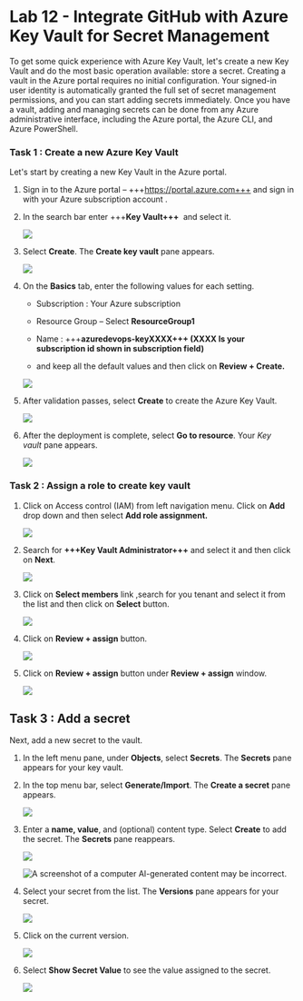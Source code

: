 # Lab 12 - Integrate GitHub with Azure Key Vault for Secret Management

To get some quick experience with Azure Key Vault, let's create a new
Key Vault and do the most basic operation available: store a secret.
Creating a vault in the Azure portal requires no initial configuration.
Your signed-in user identity is automatically granted the full set of
secret management permissions, and you can start adding secrets
immediately. Once you have a vault, adding and managing secrets can be
done from any Azure administrative interface, including the Azure
portal, the Azure CLI, and Azure PowerShell.

### Task 1 : Create a new Azure Key Vault

Let's start by creating a new Key Vault in the Azure portal.

1.  Sign in to the Azure portal – +++https://portal.azure.com+++ and
    sign in with your Azure subscription account .

2.  In the search bar enter +++**Key Vault+++**  and select it.

    ![](./media/image1.png)

3.  Select **Create**. The **Create key vault** pane appears.

    ![](./media/image2.png)

4.  On the **Basics** tab, enter the following values for each setting.

    - Subscription : Your Azure subscription

    - Resource Group – Select **ResourceGroup1**

    - Name : +++**azuredevops-keyXXXX+++ (XXXX Is your subscription id
      shown in subscription field)**

    - and keep all the default values and then click on **Review +
      Create.**

    ![](./media/image3.png)

5.  After validation passes, select **Create** to create the Azure Key
    Vault.

    ![](./media/image4.png)

6.  After the deployment is complete, select **Go to resource**.
    Your *Key vault* pane appears.

    ![](./media/image5.png)

### Task 2 : Assign a role to create key vault

1.  Click on Access control (IAM) from left navigation menu. Click on
    **Add** drop down and then select **Add role assignment.**

    ![](./media/image6.png)

2.  Search for **+++Key Vault Administrator+++** and select it and then
    click on **Next**.

    ![](./media/image7.png)

3.  Click on **Select members** link ,search for you tenant and select
    it from the list and then click on **Select** button.

    ![](./media/image8.png)

4.  Click on **Review + assign** button.

    ![](./media/image9.png)

5.  Click on **Review + assign** button under **Review + assign**
    window.

    ![](./media/image10.png)

## Task 3 : Add a secret

Next, add a new secret to the vault.

1.  In the left menu pane, under **Objects**, select **Secrets**.
    The **Secrets** pane appears for your key vault.

2.  In the top menu bar, select **Generate/Import**. The **Create a
    secret** pane appears.

    ![](./media/image11.png)

3.  Enter a **name, value**, and (optional) content type.
    Select **Create** to add the secret. The **Secrets** pane reappears.

    ![](./media/image12.png)

    ![A screenshot of a computer AI-generated content may be incorrect.](./media/image13.png)

4.  Select your secret from the list. The **Versions** pane appears for
    your secret.

    ![](./media/image14.png)

5.  Click on the current version.

    ![](./media/image15.png)

6.  Select **Show Secret Value** to see the value assigned to the
    secret.

    ![](./media/image16.png)


